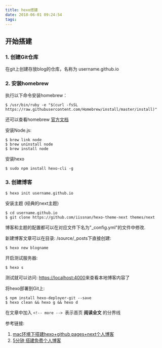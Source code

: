```yaml
---
title: hexo搭建
date: 2018-06-01 09:24:54
tags:
---
```

## 开始搭建
### 1. 创建Git仓库
在git上创建存放blog的仓库，名称为 username.github.io
<br>
### 2. 安装homebrew
执行以下命令安装homebrew：
```
$ /usr/bin/ruby -e "$(curl -fsSL https://raw.githubusercontent.com/Homebrew/install/master/install)"
```
还可以查看homebrew [官方文档](https://brew.sh/)

安装Node.js:
```
$ brew link node
$ brew uninstall node
$ brew install node
```
安装hexo
```
$ sudo npm install hexo-cli -g
```
### 3. 创建博客
```
$ hexo init username.github.io
```
安装主题 (经典的next主题)
```
$ cd username.github.io
$ git clone https://github.com/iissnan/hexo-theme-next themes/next
```
博客和主题的配置都可以在对应文件下名为"_config.yml"的文件中修改.

新建博客文章可以在目录: /source/_posts下直接创建:
```
$ hexo new blogname
```
开启测试服务器:
```
$ hexo s
```
测试就可以访问: <https://localhost:4000>来查看本地博客内容了

将hexo部署到Git上:
```
$ npm install hexo-deployer-git --save
$ hexo clean && hexo g && hexo d
```

在文章中加入 `<!-- more --> `表示首页 **阅读全文** 的分界线

参考链接:
1. [mac环境下搭建hexo+github pages+next个人博客](https://juejin.im/post/5ac8db4d6fb9a028d5675c13)
2. [5分钟 搭建免费个人博客](https://www.jianshu.com/p/4eaddcbe4d12)

